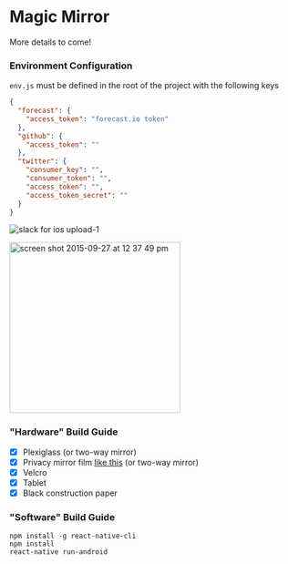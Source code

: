 # Magic Mirror

More details to come!

### Environment Configuration
`env.js` must be defined in the root of the project with the following keys
```json
{
  "forecast": {
    "access_token": "forecast.io token"
  },
  "github": {
    "access_token": ""
  },
  "twitter": {
    "consumer_key": "",
    "consumer_token": "",
    "access_token": "",
    "access_token_secret": ""
  }
}
```

![slack for ios upload-1](https://cloud.githubusercontent.com/assets/656630/10124734/69f7050a-652a-11e5-8fa5-b6368a38d665.jpg)


<img width="300" alt="screen shot 2015-09-27 at 12 37 49 pm" src="https://cloud.githubusercontent.com/assets/656630/10124725/3a2a5e8a-652a-11e5-97a2-756ba0646ae3.png">


### "Hardware" Build Guide
- [x] Plexiglass (or two-way mirror)
- [x] Privacy mirror film [like this](http://www.homedepot.com/p/Gila-3-ft-x-15-ft-Mirror-Privacy-Window-Film-PRS361/100196546) (or two-way mirror)
- [x] Velcro
- [x] Tablet
- [x] Black construction paper

### "Software" Build Guide
```
npm install -g react-native-cli
npm install
react-native run-android
```
